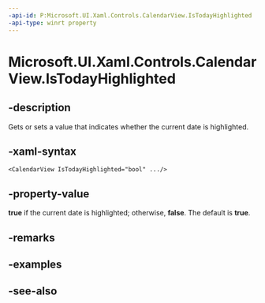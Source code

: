 ```yaml
---
-api-id: P:Microsoft.UI.Xaml.Controls.CalendarView.IsTodayHighlighted
-api-type: winrt property
---
```


<!-- Property syntax
public bool IsTodayHighlighted { get;  set; }
-->

# Microsoft.UI.Xaml.Controls.CalendarView.IsTodayHighlighted

## -description
Gets or sets a value that indicates whether the current date is highlighted.

## -xaml-syntax
```xaml
<CalendarView IsTodayHighlighted="bool" .../>
```


## -property-value
**true** if the current date is highlighted; otherwise, **false**. The default is **true**.

## -remarks

## -examples

## -see-also
